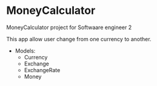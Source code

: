 MoneyCalculator
===============

MoneyCalculator project for Softwaare engineer 2 

This app allow user change from one currency to another.

* Models:
  * Currency
  * Exchange
  * ExchangeRate
  * Money

